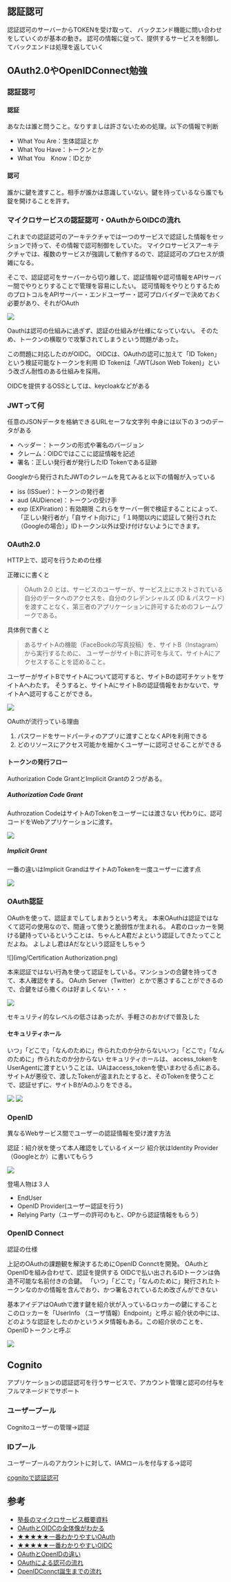 ## 認証認可
認証認可のサーバーからTOKENを受け取って、 バックエンド機能に問い合わせをしていくのが基本の動き。
認可の情報に従って、提供するサービスを制御してバックエンドは処理を返していく

## OAuth2.0やOpenIDConnect勉強
### 認証認可
#### 認証
あなたは誰と問うこと。なりすましは許さないための処理。以下の情報で判断
- What You Are：生体認証とか
- What You Have：トークンとか
- What You　Know：IDとか

#### 認可
誰かに鍵を渡すこと。相手が誰かは意識していない。鍵を持っているなら誰でも錠を開けることを許す。



### マイクロサービスの認証認可・OAuthからOIDCの流れ
これまでの認証認可のアーキテクチャでは一つのサービスで認証した情報をセッションで持って、その情報で認可制御をしていた。
マイクロサービスアーキテクチャでは、複数のサービスが強調して動作するので、認証認可のプロセスが煩雑になる。

そこで、認証認可をサーバーから切り離して、認証情報や認可情報をAPIサーバー間でやりとりすることで管理を容易にしたい。
認可情報をやりとりするためのプロトコルをAPIサーバー・エンドユーザー・認可プロバイダーで決めておく必要があり、それがOAuth

![](img/oauth_motivation.png)

Oauthは認可の仕組みに過ぎず、認証の仕組みが仕様になっていない。
そのため、トークンの横取りで攻撃されてしまうという問題があった。

この問題に対応したのがOIDC。
OIDCは、OAuthの認可に加えて「ID Token」という検証可能なトークンを利用
ID Tokenは「JWT(Json Web Token)」という改ざん耐性のある仕組みを採用。

OIDCを提供するOSSとしては、keycloakなどがある

### JWTって何
任意のJSONデータを格納できるURLセーフな文字列
中身には以下の３つのデータがある
- ヘッダー：トークンの形式や署名のバージョン
- クレーム：OIDCではここに認証情報を記述
- 署名：正しい発行者が発行したID Tokenである証跡

Googleから発行されたJWTのクレームを見てみると以下の情報が入っている
- iss (ISSuer)：トークンの発行者
- aud (AUDience)：トークンの受け手
- exp (EXPiration)：有効期限
これらをサーバー側で検証することによって、「正しい発行者が」「自サイト向けに」「１時間以内に認証して発行された（Googleの場合）」IDトークン以外は受け付けないようにできます。


### OAuth2.0
HTTP上で、認可を行うための仕様

正確にに書くと
> OAuth 2.0 とは、サービスのユーザーが、サービス上にホストされている自分のデータへのアクセスを、自分のクレデンシャルズ (ID & パスワード) を渡すことなく、第三者のアプリケーションに許可するためのフレームワークである。

具体例で書くと
> あるサイトAの機能（FaceBookの写真投稿）を、サイトB（Instagram）から実行するために、
ユーザーがサイトBに許可を与えて、サイトAにアクセスすることを認めること。

ユーザーがサイトBでサイトAについて認可すると、サイトBの認可チケットをサイトAへわたす。
そうすると、サイトAにサイトBの認証情報をおかないで、サイトAへ認可することができる。

![](img/oauth_flow.png)

OAuthが流行っている理由
1. パスワードをサードパーティのアプリに渡すことなくAPIを利用できる
2. どのリソースにアクセス可能かを細かくユーザーに認可させることができる

#### トークンの発行フロー
Authorization Code GrantとImplicit Grantの２つがある。


##### Authorization Code Grant
Authrozation CodeはサイトAのTokenをユーザーには渡さない
代わりに、認可コードをWebアプリケーションに渡す。

![](img/code_grant.png)

##### Implicit Grant
一番の違いはImplicit GrandはサイトAのTokenを一度ユーザーに渡す点

![](img/implicit_grant.png)



### OAuth認証
OAuthを使って、認証までしてしまおうという考え。
本来OAuthは認証ではなくて認可の使用なので、間違って使うと脆弱性が生まれる。
A君のロッカーを開ける鍵持っているということは、ちゃんとA君だよという認証してきたってことだよね。
よしよし君はAだなという認証をしちゃう


![](img/Certification Authorization.png)

本来認証ではない行為を使って認証をしている。マンションの合鍵を持ってきて、本人確認をする。
OAuth Server（Twitter）とかで悪さすることができるので、合鍵をばら撒くのは好ましくない・・・

![](img/OAuth.png)

セキュリティ的なレベルの低さはあったが、手軽さのおかげで普及した

#### セキュリティホール
いつ」「どこで」「なんのために」作られたのか分からないいつ」「どこで」「なんのために」作られたのか分からない
セキュリティホールは、 access_tokenをUserAgentに渡すということは、UAはaccess_tokenを使いまわせる点にある。
サイトAが悪役で、渡したTokenが盗まれたとすると、そのTokenを使うことで、認証せずに、サイトBがAのふりをできる。

![](img/security_hole_1.png)
![](img/security_hole_2.png)

### OpenID
異なるWebサービス間でユーザーの認証情報を受け渡す方法

認証：紹介状を使って本人確認をしているイメージ
紹介状はIdentity Provider（Googleとか）に書いてもらう

![](img/openid.png)

登場人物は３人
- EndUser
- OpenID Provider(ユーザー認証を行う)
- Relying Party（ユーザーの許可のもと、OPから認証情報をもらう）



### OpenID Connect
認証の仕様

上記のOAuthの課題観を解決するためにOpenID Connctを開発。 
OAuthとOpenIDを組み合わせて、認証を提供する
OIDCで払い出されるIDトークンは偽造不可能な名前付きの合鍵。
「いつ」「どこで」「なんのために」発行されたトークンなのかの情報を含んでおり、かつ署名されているため改ざんができない

基本アイデアはOAuthで渡す鍵を紹介状が入っているロッカーの鍵にすること
このロッカーを「UserInfo （ユーザ情報）Endpoint」と呼ぶ
紹介状の中には、どのような認証をしたのかというメタ情報もある。この紹介状のことを、OpenIDトークンと呼ぶ

![](img/openid_connect.png)


## Cognito
アプリケーションの認証認可を行うサービスで、アカウント管理と認可の付与をフルマネージドでサポート
### ユーザープール
Cognitoユーザーの管理→認証


### IDプール
ユーザープールのアカウントに対して、IAMロールを付与する→認可


[cognitoで認証認可](https://qiita.com/UpAllNight/items/ec522da70a6fe86a1d16)


## 参考
- [塾長のマイクロサービス概要資料](https://debugroom.github.io/technical-academy/forum/202104/cloudnative_app.html)
- [OAuthとOIDCの全体像がわかる](https://atmarkit.itmedia.co.jp/ait/articles/1708/31/news011.html)
- [★★★★★一番わかりやすいOAuth](https://qiita.com/TakahikoKawasaki/items/e37caf50776e00e733be)
- [★★★★★一番わかりやすいOIDC](https://qiita.com/TakahikoKawasaki/items/498ca08bbfcc341691fe)
- [OAuthとOpenIDの違い](https://www.sakimura.org/2011/05/1087/)
- [OAuthによる認可の流れ](https://www.slideshare.net/ph1ph2sa25/oauth20-46144252)
- [OpenIDConnct誕生までの流れ](https://qiita.com/TakahikoKawasaki/items/f2a0d25a4f05790b3baa)

